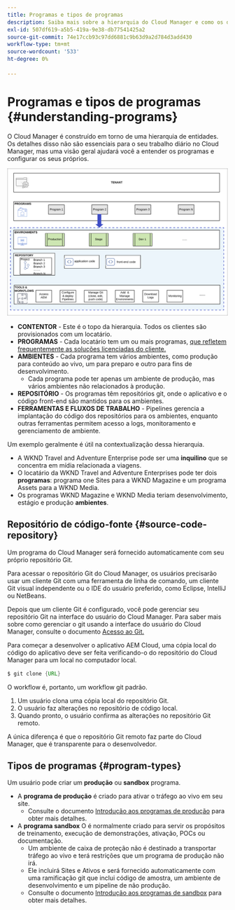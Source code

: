 ```yaml
---
title: Programas e tipos de programas
description: Saiba mais sobre a hierarquia do Cloud Manager e como os diferentes tipos de programas se encaixam em sua estrutura e como são diferentes.
exl-id: 507df619-a5b5-419a-9e38-db77541425a2
source-git-commit: 74e17ccb93c97dd6881c9b63d9a2d784d3add430
workflow-type: tm+mt
source-wordcount: '533'
ht-degree: 0%

---
```



# Programas e tipos de programas {#understanding-programs}

O Cloud Manager é construído em torno de uma hierarquia de entidades. Os detalhes disso não são essenciais para o seu trabalho diário no Cloud Manager, mas uma visão geral ajudará você a entender os programas e configurar os seus próprios.

![Hierarquia do Cloud Manager](assets/program-types1.png)

* **CONTENTOR** - Este é o topo da hierarquia. Todos os clientes são provisionados com um locatário.
* **PROGRAMAS** - Cada locatário tem um ou mais programas, [que refletem frequentemente as soluções licenciadas do cliente.](introduction-production-programs.md)
* **AMBIENTES** - Cada programa tem vários ambientes, como produção para conteúdo ao vivo, um para preparo e outro para fins de desenvolvimento.
   * Cada programa pode ter apenas um ambiente de produção, mas vários ambientes não relacionados à produção.
* **REPOSITÓRIO** - Os programas têm repositórios git, onde o aplicativo e o código front-end são mantidos para os ambientes.
* **FERRAMENTAS E FLUXOS DE TRABALHO** - Pipelines gerencia a implantação do código dos repositórios para os ambientes, enquanto outras ferramentas permitem acesso a logs, monitoramento e gerenciamento de ambiente.

Um exemplo geralmente é útil na contextualização dessa hierarquia.

* A WKND Travel and Adventure Enterprise pode ser uma **inquilino** que se concentra em mídia relacionada a viagens.
* O locatário da WKND Travel and Adventure Enterprises pode ter dois **programas**: programa one Sites para a WKND Magazine e um programa Assets para a WKND Media.
* Os programas WKND Magazine e WKND Media teriam desenvolvimento, estágio e produção **ambientes**.

## Repositório de código-fonte {#source-code-repository}

Um programa do Cloud Manager será fornecido automaticamente com seu próprio repositório Git.

Para acessar o repositório Git do Cloud Manager, os usuários precisarão usar um cliente Git com uma ferramenta de linha de comando, um cliente Git visual independente ou o IDE do usuário preferido, como Eclipse, IntelliJ ou NetBeans.

Depois que um cliente Git é configurado, você pode gerenciar seu repositório Git na interface do usuário do Cloud Manager. Para saber mais sobre como gerenciar o git usando a interface do usuário do Cloud Manager, consulte o documento [Acesso ao Git.](/help/implementing/cloud-manager/managing-code/accessing-repos.md)

Para começar a desenvolver o aplicativo AEM Cloud, uma cópia local do código do aplicativo deve ser feita verificando-o do repositório do Cloud Manager para um local no computador local.

```java
$ git clone {URL}
```

O workflow é, portanto, um workflow git padrão.

1. Um usuário clona uma cópia local do repositório Git.
1. O usuário faz alterações no repositório de código local.
1. Quando pronto, o usuário confirma as alterações no repositório Git remoto.

A única diferença é que o repositório Git remoto faz parte do Cloud Manager, que é transparente para o desenvolvedor.

## Tipos de programas {#program-types}

Um usuário pode criar um **produção** ou **sandbox** programa.

* A **programa de produção** é criado para ativar o tráfego ao vivo em seu site.
   * Consulte o documento [Introdução aos programas de produção](/help/implementing/cloud-manager/getting-access-to-aem-in-cloud/introduction-production-programs.md) para obter mais detalhes.
* A **programa sandbox** O é normalmente criado para servir os propósitos de treinamento, execução de demonstrações, ativação, POCs ou documentação.
   * Um ambiente de caixa de proteção não é destinado a transportar tráfego ao vivo e terá restrições que um programa de produção não irá.
   * Ele incluirá Sites e Ativos e será fornecido automaticamente com uma ramificação git que inclui código de amostra, um ambiente de desenvolvimento e um pipeline de não produção.
   * Consulte o documento [Introdução aos programas de sandbox](/help/implementing/cloud-manager/getting-access-to-aem-in-cloud/introduction-sandbox-programs.md) para obter mais detalhes.
